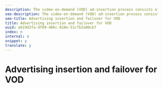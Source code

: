 ```yaml
---
description: The video-on-demand (VOD) ad-insertion process consists of the ad resolving, ad insertion, and ad playback phases. For ad tracking, must inform a remote tracking server about the playback progress of each ad. When unexpected situations arise, takes appropriate action.
seo-description: The video-on-demand (VOD) ad-insertion process consists of the ad resolving, ad insertion, and ad playback phases. For ad tracking, must inform a remote tracking server about the playback progress of each ad. When unexpected situations arise, takes appropriate action.
seo-title: Advertising insertion and failover for VOD
title: Advertising insertion and failover for VOD
uuid: a619d3fa-df09-486c-810e-51c7b3a00cb7
index: n
internal: n
snippet: y
translate: y
---
```


# Advertising insertion and failover for VOD

